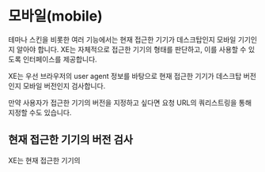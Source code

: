 # 모바일(mobile)

테마나 스킨을 비롯한 여러 기능에서는 현재 접근한 기기가 데스크탑인지 모바일 기기인지 알아야 합니다. XE는 자체적으로 접근한 기기의 형태를 판단하고, 이를 사용할 수 있도록 인터페이스를 제공합니다.

XE는 우선 브라우저의 user agent 정보를 바탕으로 현재 접근한 기기가 데스크탑 버전인지 모바일 버전인지 검사합니다.

만약 사용자가 접근한 기기의 버전을 지정하고 싶다면 요청 URL의 쿼리스트링을 통해 지정할 수도 있습니다.

## 현재 접근한 기기의 버전 검사

XE는 현재 접근한 기기의 